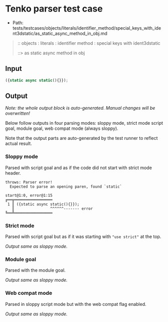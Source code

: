 # Tenko parser test case

- Path: tests/testcases/objects/literals/identifier_method/special_keys_with_ident3dstatic/as_static_async_method_in_obj.md

> :: objects : literals : identifier method : special keys with ident3dstatic
>
> ::> as static async method in obj

## Input

`````js
({static async static(){}});
`````

## Output

_Note: the whole output block is auto-generated. Manual changes will be overwritten!_

Below follow outputs in four parsing modes: sloppy mode, strict mode script goal, module goal, web compat mode (always sloppy).

Note that the output parts are auto-generated by the test runner to reflect actual result.

### Sloppy mode

Parsed with script goal and as if the code did not start with strict mode header.

`````
throws: Parser error!
  Expected to parse an opening paren, found `static`

start@1:0, error@1:15
╔══╦═════════════════
 1 ║ ({static async static(){}});
   ║                ^^^^^^------- error
╚══╩═════════════════

`````

### Strict mode

Parsed with script goal but as if it was starting with `"use strict"` at the top.

_Output same as sloppy mode._

### Module goal

Parsed with the module goal.

_Output same as sloppy mode._

### Web compat mode

Parsed in sloppy script mode but with the web compat flag enabled.

_Output same as sloppy mode._
